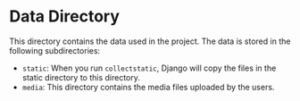 # Data Directory

This directory contains the data used in the project. The data is stored in the following subdirectories:

- `static`: When you run `collectstatic`, Django will copy the files in the static directory to this directory. 
- `media`: This directory contains the media files uploaded by the users.

